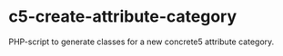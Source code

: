 c5-create-attribute-category
============================

PHP-script to generate classes for a new concrete5 attribute category.
